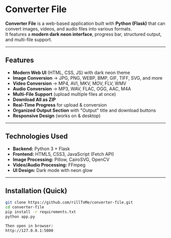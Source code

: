 #  Converter File

**Converter File** is a web-based application built with **Python (Flask)** that can convert images, videos, and audio files into various formats.  
It features a **modern dark neon interface**, progress bar, structured output, and multi-file support.

---

##  Features
-  **Modern Web UI** (HTML, CSS, JS) with dark neon theme
-  **Image Conversion** → JPG, PNG, WEBP, BMP, GIF, TIFF, SVG, and more
-  **Video Conversion** → MP4, AVI, MKV, MOV, FLV, WMV
-  **Audio Conversion** → MP3, WAV, FLAC, OGG, AAC, M4A
-  **Multi-File Support** (upload multiple files at once)
-  **Download All as ZIP**
-  **Real-Time Progress** for upload & conversion
-  **Organized Output Section** with "Output" title and download buttons
-  **Responsive Design** (works on & desktop)

---

##  Technologies Used
- **Backend:** Python 3 + Flask
- **Frontend:** HTML5, CSS3, JavaScript (Fetch API)
- **Image Processing:** Pillow, CairoSVG, OpenCV
- **Video/Audio Processing:** FFmpeg
- **UI Design:** Dark mode with neon glow

---

##  Installation (Quick)
```bash
git clone https://github.com/rillToMe/converter-file.git
cd converter-file
pip install -r requirements.txt
python app.py

Then open in browser:
http://127.0.0.1:5000
